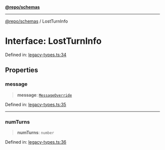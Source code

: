 [**@repo/schemas**](../README.md)

---

[@repo/schemas](../README.md) / LostTurnInfo

# Interface: LostTurnInfo

Defined in: [legacy-types.ts:34](https://github.com/alexqguo/drinking-board-game-v3/blob/b790afaa2e3b8fa2b8d92187d67ae85cb9db6cc2/packages/schemas/src/legacy-types.ts#L34)

## Properties

### message

> **message**: [`MessageOverride`](MessageOverride.md)

Defined in: [legacy-types.ts:35](https://github.com/alexqguo/drinking-board-game-v3/blob/b790afaa2e3b8fa2b8d92187d67ae85cb9db6cc2/packages/schemas/src/legacy-types.ts#L35)

---

### numTurns

> **numTurns**: `number`

Defined in: [legacy-types.ts:36](https://github.com/alexqguo/drinking-board-game-v3/blob/b790afaa2e3b8fa2b8d92187d67ae85cb9db6cc2/packages/schemas/src/legacy-types.ts#L36)
